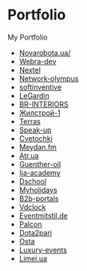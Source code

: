 # Portfolio
My Portfolio
<ul>
  <li>
<a href='https://www.novarobota.ua/' target='_blank'>Novarobota.ua/ </a>
</li>
<li>
<a href='https://webra-dev.com/ru' target='_blank'> Webra-dev </a>
</li>
<li>
<a href='https://nextel.com.ua/' target='_blank'> Nextel </a>
</li>
<li>
<a href='https://www.network-olympus.com/' target='_blank'> Network-olympus </a>
</li>
  <li>
<a href='http://softinventive.wb-dv.com/' target='_blank'> softinventive </a>
</li>
<li>
<a href='https://legardin.ua/' target='_blank'> LeGardin </a>
</li>
<li>
<a href='http://brinter.wb-dv.com/ua' target='_blank'> BR-INTERIORS </a>
</li>
<li>
<a href='http://gs1.com.ua/' target='_blank'> Жилстрой-1 </a>
</li>
<li>
<a href='https://supermarketterras.com.ua/' target='_blank'> Terras </a>
</li>
<li>
<a href='https://new.speak-up.com.ua/' target='_blank'> Speak-up </a>
</li>
<li>
<a href='https://cvetochki.kiev.ua/' target='_blank'> Cvetochki </a>
</li>
<li>
<a href='http://meydan.fm/ua' target='_blank'> Meydan.fm </a>
</li>
<li>
<a href='http://atr.ua/' target='_blank'> Atr.ua </a>
</li>
<li>
<a href='http://guenther-oil.com/' target='_blank'> Guenther-oil </a>
</li>
<li>
<a href='https://ija-academy.com/' target='_blank'> Ija-academy </a>
</li>
<li>
<a href='https://dschool.com.ua/' target='_blank'> Dschool </a>
</li>
<li>
<a href='https://myholidays.com.ua/' target='_blank'> Myholidays </a>
</li>
<li>
<a href='https://b2b-portals.com' target='_blank'> B2b-portals </a>
</li>
<li>
<a href='https://vdclock.ru/' target='_blank'> Vdclock </a>
</li>
<li>
<a href='http://eventmitstil.de/' target='_blank'> Eventmitstil.de </a>
</li>
  <li>
<a href='http://palcon.kiev.ua/' target='_blank'> Palcon </a>
</li>
  
   <li>
<a href='https://dota2pari.com/ru' target='_blank'> Dota2pari </a>
</li>
   <li>
<a href='http://osta.com.ua/ru' target='_blank'> Osta </a>
</li>

   <li>
<a href='http://luxury-events.com.ua/' target='_blank'> Luxury-events </a>
</li>
   <li>
<a href='http://limei.ua/' target='_blank'> Limei.ua </a>
</li>
</ul>
